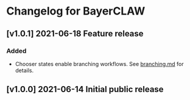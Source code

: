 # Changelog for BayerCLAW

## [v1.0.1] 2021-06-18 Feature release
### Added
- Chooser states enable branching workflows. See [branching.md](doc/branching.md)
for details.

## [v1.0.0] 2021-06-14 Initial public release
